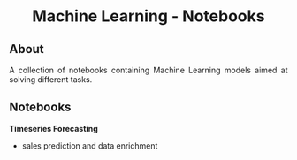 <h1 align="center">Machine Learning - Notebooks</h1>

<div align="justify">

## About

A collection of notebooks containing Machine Learning models aimed at solving different tasks.

## Notebooks

**Timeseries Forecasting**

- sales prediction and data enrichment

</div>
